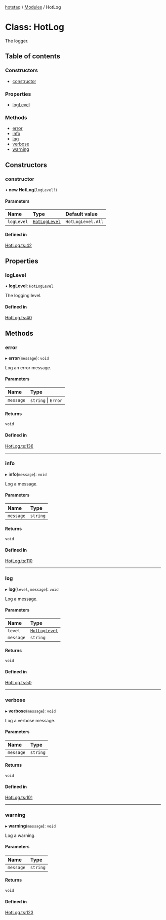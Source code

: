 [hotstaq](../README.md) / [Modules](../modules.md) / HotLog

# Class: HotLog

The logger.

## Table of contents

### Constructors

- [constructor](HotLog.md#constructor)

### Properties

- [logLevel](HotLog.md#loglevel)

### Methods

- [error](HotLog.md#error)
- [info](HotLog.md#info)
- [log](HotLog.md#log)
- [verbose](HotLog.md#verbose)
- [warning](HotLog.md#warning)

## Constructors

### constructor

• **new HotLog**(`logLevel?`)

#### Parameters

| Name | Type | Default value |
| :------ | :------ | :------ |
| `logLevel` | [`HotLogLevel`](../enums/HotLogLevel.md) | `HotLogLevel.All` |

#### Defined in

[HotLog.ts:42](https://github.com/OurFreeLight/HotStaq/blob/3e452c5/src/HotLog.ts#L42)

## Properties

### logLevel

• **logLevel**: [`HotLogLevel`](../enums/HotLogLevel.md)

The logging level.

#### Defined in

[HotLog.ts:40](https://github.com/OurFreeLight/HotStaq/blob/3e452c5/src/HotLog.ts#L40)

## Methods

### error

▸ **error**(`message`): `void`

Log an error message.

#### Parameters

| Name | Type |
| :------ | :------ |
| `message` | `string` \| `Error` |

#### Returns

`void`

#### Defined in

[HotLog.ts:136](https://github.com/OurFreeLight/HotStaq/blob/3e452c5/src/HotLog.ts#L136)

___

### info

▸ **info**(`message`): `void`

Log a message.

#### Parameters

| Name | Type |
| :------ | :------ |
| `message` | `string` |

#### Returns

`void`

#### Defined in

[HotLog.ts:110](https://github.com/OurFreeLight/HotStaq/blob/3e452c5/src/HotLog.ts#L110)

___

### log

▸ **log**(`level`, `message`): `void`

Log a message.

#### Parameters

| Name | Type |
| :------ | :------ |
| `level` | [`HotLogLevel`](../enums/HotLogLevel.md) |
| `message` | `string` |

#### Returns

`void`

#### Defined in

[HotLog.ts:50](https://github.com/OurFreeLight/HotStaq/blob/3e452c5/src/HotLog.ts#L50)

___

### verbose

▸ **verbose**(`message`): `void`

Log a verbose message.

#### Parameters

| Name | Type |
| :------ | :------ |
| `message` | `string` |

#### Returns

`void`

#### Defined in

[HotLog.ts:101](https://github.com/OurFreeLight/HotStaq/blob/3e452c5/src/HotLog.ts#L101)

___

### warning

▸ **warning**(`message`): `void`

Log a warning.

#### Parameters

| Name | Type |
| :------ | :------ |
| `message` | `string` |

#### Returns

`void`

#### Defined in

[HotLog.ts:123](https://github.com/OurFreeLight/HotStaq/blob/3e452c5/src/HotLog.ts#L123)

